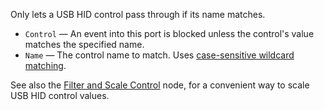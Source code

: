Only lets a USB HID control pass through if its name matches.

   - `Control` — An event into this port is blocked unless the control's value matches the specified name.
   - `Name` — The control name to match.  Uses [case-sensitive wildcard matching](vuo-nodeset://vuo.text).

See also the [Filter and Scale Control](vuo-node://vuo.hid.scale.control2) node, for a convenient way to scale USB HID control values.
